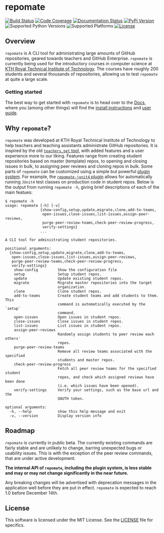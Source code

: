 # repomate
[![Build Status](https://travis-ci.com/slarse/repomate.svg?token=1VKcbDz66bMbTdt1ebsN&branch=master)](https://travis-ci.com/slarse/repomate)
[![Code Coverage](https://codecov.io/gh/slarse/repomate/branch/master/graph/badge.svg)](https://codecov.io/gh/slarse/repomate)
[![Documentation Status](https://readthedocs.org/projects/repomate/badge/?version=latest)](http://repomate.readthedocs.io/en/latest/)
[![PyPi Version](https://badge.fury.io/py/repomate.svg)](https://badge.fury.io/py/repomate)
![Supported Python Versions](https://img.shields.io/badge/python-3.5%2C%203.6%2C%203.7-blue.svg)
![Supported Platforms](https://img.shields.io/badge/platforms-Linux%2C%20macOS-blue.svg)
[![License](https://img.shields.io/badge/license-MIT-blue.svg)](LICENSE)

## Overview
`repomate` is A CLI tool for administrating large amounts of GitHub
repositories, geared towards teachers and GitHub Enterprise. `repomate` is
currently being used for the introductory courses in computer science at
[KTH Royal Technical Institute of Technology](https://www.kth.se/en/eecs). The
courses have roughly 200 students and several thousands of repositories,
allowing us to test `repomate` at quite a large scale.

### Getting started
The best way to get started with `repomate` is to head over to the
[Docs](https://repomate.readthedocs.io/en/latest/), where you (among other
things) will find the
[install instructions](https://repomate.readthedocs.io/en/latest/install.html)
and
[user guide](https://repomate.readthedocs.io/en/latest/userguide.html).


## Why `repomate`?
`repomate` was developed at KTH Royal Technical Institute of Technology to help
teachers and teaching assistants administrate GitHub repositories. It is
inspired by the old
[`teachers_pet` tool](https://github.com/education/teachers_pet), with added
features and a user experience more to our liking. Features range from creating
student repositories based on master (template) repos, to opening and closing
issues in bulk, to assigning peer reviews and cloning repos in bulk. Some parts
of `repomate` can be customized using a simple but powerful [plugin
system](https://github.com/slarse/repomate-plug). For example, the
[`repomate-junit4` plugin](https://github.com/slarse/repomate-junit4) allows for
automatically running `JUnit4` test classes on production code in student repos.
Below is the output from running `repomate -h`, giving brief descriptions of
each of the main featues:

```
$ repomate -h
usage: repomate [-h] [-v]
                {show-config,setup,update,migrate,clone,add-to-teams,
                 open-issues,close-issues,list-issues,assign-peer-reviews,
                 purge-peer-review-teams,check-peer-review-progress,
                 verify-settings}
                ...

A CLI tool for administrating student repositories.

positional arguments:
  {show-config,setup,update,migrate,clone,add-to-teams,
   open-issues,close-issues,list-issues,assign-peer-reviews,
   purge-peer-review-teams,check-peer-review-progress,
   verify-settings}
    show-config         Show the configuration file
    setup               Setup student repos.
    update              Update existing student repos.
    migrate             Migrate master repositories into the target
                        organization.
    clone               Clone student repos.
    add-to-teams        Create student teams and add students to them. This
                        command is automatically executed by the `setup`
                        command.
    open-issues         Open issues in student repos.
    close-issues        Close issues in student repos.
    list-issues         List issues in student repos.
    assign-peer-reviews
                        Randomly assign students to peer review each others'
                        repos.
    purge-peer-review-teams
                        Remove all review teams associated with the specified
                        students and master repos.
    check-peer-review-progress
                        Fetch all peer review teams for the specified student
                        repos, and check which assigned reviews have been done
                        (i.e. which issues have been opened).
    verify-settings     Verify your settings, such as the base url and the
                        OAUTH token.

optional arguments:
  -h, --help            show this help message and exit
  -v, --version         Display version info
```

## Roadmap
`repomate` is currently in public beta. The currently existing commands are
fairly stable and are unlikely to change, barring unexpected bugs or usability
issues. This is with the exception of the peer review commands, that are under
active development.

**The internal API of `repomate`, including the plugin system, is less stable and
may or may not change significantly in the near future.**

Any breaking changes will be advertised with deprecation messages in the
application well before they are put in effect. `repomate` is expected to
reach 1.0 before December 14th.

## License
This software is licensed under the MIT License. See the [LICENSE](LICENSE) file for specifics.

